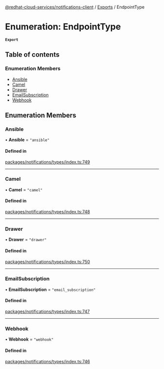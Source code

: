[@redhat-cloud-services/notifications-client](../README.md) / [Exports](../modules.md) / EndpointType

# Enumeration: EndpointType

**`Export`**

## Table of contents

### Enumeration Members

- [Ansible](EndpointType.md#ansible)
- [Camel](EndpointType.md#camel)
- [Drawer](EndpointType.md#drawer)
- [EmailSubscription](EndpointType.md#emailsubscription)
- [Webhook](EndpointType.md#webhook)

## Enumeration Members

### Ansible

• **Ansible** = ``"ansible"``

#### Defined in

[packages/notifications/types/index.ts:749](https://github.com/RedHatInsights/javascript-clients/blob/master/packages/notifications/types/index.ts#L749)

___

### Camel

• **Camel** = ``"camel"``

#### Defined in

[packages/notifications/types/index.ts:748](https://github.com/RedHatInsights/javascript-clients/blob/master/packages/notifications/types/index.ts#L748)

___

### Drawer

• **Drawer** = ``"drawer"``

#### Defined in

[packages/notifications/types/index.ts:750](https://github.com/RedHatInsights/javascript-clients/blob/master/packages/notifications/types/index.ts#L750)

___

### EmailSubscription

• **EmailSubscription** = ``"email_subscription"``

#### Defined in

[packages/notifications/types/index.ts:747](https://github.com/RedHatInsights/javascript-clients/blob/master/packages/notifications/types/index.ts#L747)

___

### Webhook

• **Webhook** = ``"webhook"``

#### Defined in

[packages/notifications/types/index.ts:746](https://github.com/RedHatInsights/javascript-clients/blob/master/packages/notifications/types/index.ts#L746)
